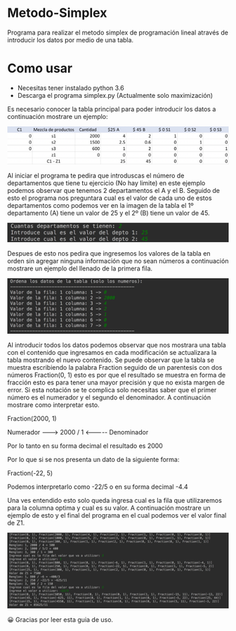 # Metodo-Simplex
Programa para realizar el metodo simplex de programación lineal através de introducir los datos por medio de una tabla.

# Como usar
- Necesitas tener instalado python 3.6
- Descarga el programa simplex.py (Actualmente solo maximización)

Es necesario conocer la tabla principal para poder introducir los datos a continuación mostrare un ejemplo:

![Ejemplo de tabla](https://github.com/Mature2010/Metodo-Simplex/blob/master/tabla.png)

Al iniciar el programa te pedira que introduscas el número de departamentos que tiene tu ejercicio (No hay limite) en este ejemplo podemos observar que tenemos 2 departamentos el A y el B. Seguido de esto el programa nos preguntara cual es el valor de cada uno de estos departamentos como podemos ver en la imagen de la tabla el 1º departamento (A) tiene un valor de 25 y el 2º (B) tiene un valor de 45.

![Ejemplo para introducir los datos](https://github.com/Mature2010/Metodo-Simplex/blob/master/ej1.png)

Despues de esto nos pedira que ingresemos los valores de la tabla en orden sin agregar ninguna información que no sean números a continuación mostrare un ejemplo del llenado de la primera fila.

![Ejemplo para introducir los datos](https://github.com/Mature2010/Metodo-Simplex/blob/master/ej2.png)

Al introducir todos los datos podemos observar que nos mostrara una tabla con el contenido que ingresamos en cada modificación se actualizara la tabla mostrando el nuevo contenido. Se puede observar que la tabla se muestra escribiendo la palabra Fraction seguido de un parentesis con dos números Fraction(0, 1) esto es por que el resultado se muestra en forma de fracción esto es para tener una mayor precisión y que no exista margen de error. Si esta notación se te complica solo necesitas saber que el primer número es el numerador y el segundo el denominador. A continuación mostrare como interpretar esto.

Fraction(2000, 1)

Numerador ---> 2000 / 1 <----- Denominador

Por lo tanto en su forma decimal el resultado es 2000


Por lo que si se nos presenta un dato de la siguiente forma:

Fraction(-22, 5)

Podemos interpretarlo como -22/5 o en su forma decimal -4.4

Una ves entendido esto solo queda ingresa cual  es la fila que utilizaremos para la columna optima y cual es su valor.
A continuación mostrare un ejemplo de esto y el final del programa en el cual podemos ver el valor final de Z1.

![Ejemplo para introducir los datos](https://github.com/Mature2010/Metodo-Simplex/blob/master/ej3.png)

😀 Gracias por leer esta guia de uso.
